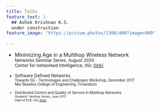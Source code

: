 ```yaml
---
title: Talks
feature_text: |
  ## Ashok Krishnan K.S.
  under construction
feature_image: "https://picsum.photos/1300/400?image=989"

---
```


- Minimizing Age in a Multihop Wireless Network  
  <small>Networks Seminar Series, August 2020  
  Center for networked Intelligence, IISc [[link]](https://cni.iisc.ac.in/networks-seminar/)
  
- Software Defined Networks  
  <small>Towards 5G - Technologies and Challenges Workshop, December 2017  
  Mar Baselios College of Engineering, Trivandrum
  
- Distributed Control and Quality of Service in Multihop Networks  
  <small>Students' Seminar Series, June 2017  
  Dept of ECE, IISc [[link]](https://ece.iisc.ac.in/~myna/seminar/prevtalks.html)

